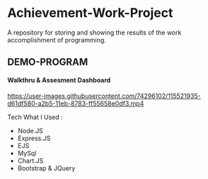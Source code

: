 # Achievement-Work-Project
A repository for storing and showing the results of the work accomplishment of programming.

## DEMO-PROGRAM

#### Walkthru & Assesment Dashboard

https://user-images.githubusercontent.com/74296102/115521935-d61df580-a2b5-11eb-8783-ff55658e0df3.mp4

Tech What I Used :
- Node.JS
- Express.JS
- EJS
- MySql
- Chart.JS
- Bootstrap & JQuery


